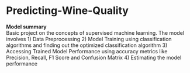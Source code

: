 # Predicting-Wine-Quality
**Model summary** <br />
Basic project on the concepts of supervised machine learning. The model involves 1) Data Preprocessing 2) Model Training using classification algorithms and finding out the optimized classification algorithm 3) Accessing Trained Model Performance using accuracy metrics like Precision, Recall, F1 Score and Confusion Matrix 4) Estimating the model performance
